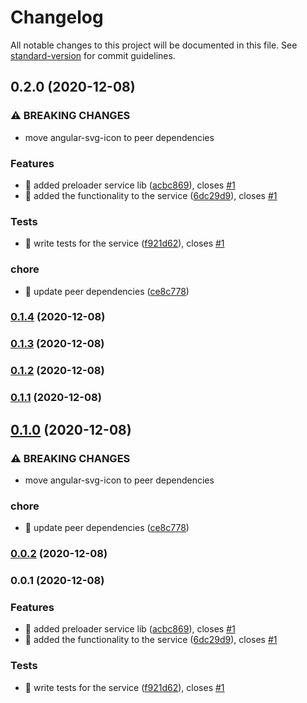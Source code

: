 # Changelog

All notable changes to this project will be documented in this file. See [standard-version](https://github.com/conventional-changelog/standard-version) for commit guidelines.

## 0.2.0 (2020-12-08)


### ⚠ BREAKING CHANGES

* move angular-svg-icon to peer dependencies

### Features

* 🎸 added preloader service lib ([acbc869](https://github.com/pjlamb12/angular-svg-icon-preloader/commit/acbc8694a4456646b7a1eeadc1920e89a6eb5c49)), closes [#1](https://github.com/pjlamb12/angular-svg-icon-preloader/issues/1)
* 🎸 added the functionality to the service ([6dc29d9](https://github.com/pjlamb12/angular-svg-icon-preloader/commit/6dc29d9bd48ab121972c185bc6fc51a2bbf9cc59)), closes [#1](https://github.com/pjlamb12/angular-svg-icon-preloader/issues/1)


### Tests

* 💍 write tests for the service ([f921d62](https://github.com/pjlamb12/angular-svg-icon-preloader/commit/f921d62866169acf9d01fcef228de19b53d0d8d7)), closes [#1](https://github.com/pjlamb12/angular-svg-icon-preloader/issues/1)


### chore

* 🤖 update peer dependencies ([ce8c778](https://github.com/pjlamb12/angular-svg-icon-preloader/commit/ce8c778e202b099deb4bc9c0330725123cdc5cd5))

### [0.1.4](https://github.com/pjlamb12/angular-svg-icon-preloader/compare/v0.1.3...v0.1.4) (2020-12-08)

### [0.1.3](https://github.com/pjlamb12/angular-svg-icon-preloader/compare/v0.1.2...v0.1.3) (2020-12-08)

### [0.1.2](https://github.com/pjlamb12/angular-svg-icon-preloader/compare/v1.0.0...v0.1.2) (2020-12-08)

### [0.1.1](https://github.com/pjlamb12/angular-svg-icon-preloader/compare/v0.1.0...v0.1.1) (2020-12-08)

## [0.1.0](https://github.com/pjlamb12/angular-svg-icon-preloader/compare/v0.0.2...v0.1.0) (2020-12-08)


### ⚠ BREAKING CHANGES

* move angular-svg-icon to peer dependencies

### chore

* 🤖 update peer dependencies ([ce8c778](https://github.com/pjlamb12/angular-svg-icon-preloader/commit/ce8c778e202b099deb4bc9c0330725123cdc5cd5))

### [0.0.2](https://github.com/pjlamb12/angular-svg-icon-preloader/compare/v0.0.1...v0.0.2) (2020-12-08)

### 0.0.1 (2020-12-08)


### Features

* 🎸 added preloader service lib ([acbc869](https://github.com/pjlamb12/angular-svg-icon-preloader/commit/acbc8694a4456646b7a1eeadc1920e89a6eb5c49)), closes [#1](https://github.com/pjlamb12/angular-svg-icon-preloader/issues/1)
* 🎸 added the functionality to the service ([6dc29d9](https://github.com/pjlamb12/angular-svg-icon-preloader/commit/6dc29d9bd48ab121972c185bc6fc51a2bbf9cc59)), closes [#1](https://github.com/pjlamb12/angular-svg-icon-preloader/issues/1)


### Tests

* 💍 write tests for the service ([f921d62](https://github.com/pjlamb12/angular-svg-icon-preloader/commit/f921d62866169acf9d01fcef228de19b53d0d8d7)), closes [#1](https://github.com/pjlamb12/angular-svg-icon-preloader/issues/1)

